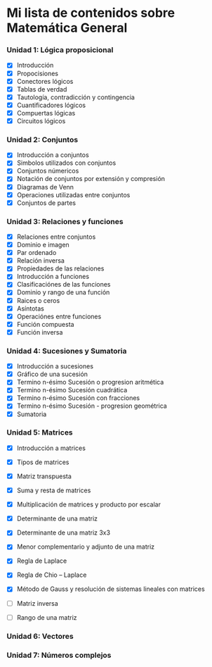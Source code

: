 # Mi lista de contenidos sobre Matemática General

### Unidad 1: Lógica proposicional 

- [x] Introducción
- [x] Propocisiones
- [x] Conectores lógicos
- [x] Tablas de verdad
- [x] Tautología, contradicción y contingencia
- [x] Cuantificadores lógicos
- [x] Compuertas lógicas
- [x] Circuitos lógicos

### Unidad 2: Conjuntos
- [x] Introducción a conjuntos
- [x] Simbolos utilizados con conjuntos
- [x] Conjuntos númericos
- [x] Notación de conjuntos por extensión y compresión
- [x] Diagramas de Venn
- [x] Operaciones utilizadas entre conjuntos
- [x] Conjuntos de partes

### Unidad 3: Relaciones y funciones
- [x] Relaciones entre conjuntos
- [x] Dominio e imagen
- [x] Par ordenado
- [x] Relación inversa
- [x] Propiedades de las relaciones
- [x] Introducción a funciones
- [x] Clasificaciónes de las funciones
- [x] Dominio y rango de una función
- [x] Raices o ceros
- [x] Asíntotas
- [x] Operaciónes entre funciones
- [x] Función compuesta
- [x] Función inversa

### Unidad 4: Sucesiones y Sumatoria
- [x] Introducción a sucesiones
- [x] Gráfico de una sucesión
- [x] Termino n-ésimo Sucesión o progresion aritmética
- [x] Termino n-ésimo Sucesión cuadrática
- [x] Termino n-ésimo Sucesión con fracciones
- [x] Termino n-ésimo Sucesión - progresion geométrica
- [x] Sumatoria

### Unidad 5: Matrices
- [x] Introducción a matrices
- [x] Tipos de matrices
- [x] Matriz transpuesta
- [x] Suma y resta de matrices
- [x] Multiplicación de matrices y producto por escalar
- [x] Determinante de una matriz
- [x] Determinante de una matriz 3x3
- [x] Menor complementario y adjunto de una matriz
- [x] Regla de Laplace
- [x] Regla de Chio – Laplace
- [x] Método de Gauss y resolución de sistemas lineales con matrices
- [ ] Matriz inversa
- [ ] Rango de una matriz


### Unidad 6: Vectores

### Unidad 7: Números complejos
